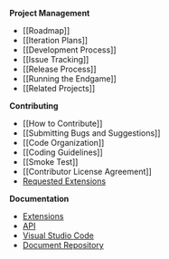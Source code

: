 **Project Management**
* [[Roadmap]]
* [[Iteration Plans]]
* [[Development Process]]
* [[Issue Tracking]]
* [[Release Process]]
* [[Running the Endgame]]
* [[Related Projects]]

**Contributing**
* [[How to Contribute]]
* [[Submitting Bugs and Suggestions]]
* [[Code Organization]]
* [[Coding Guidelines]]
* [[Smoke Test]]
* [[Contributor License Agreement]]
* [Requested Extensions](https://github.com/Microsoft/vscode/wiki/Requested-Extensions)

**Documentation**
* [Extensions](https://code.visualstudio.com/docs/extensions/overview)
* [API](https://code.visualstudio.com/docs/extensionAPI/overview)
* [Visual Studio Code](https://code.visualstudio.com/docs)
* [Document Repository](https://github.com/microsoft/vscode-docs)